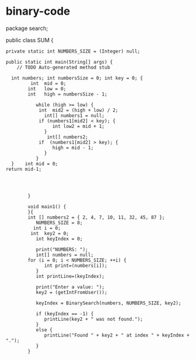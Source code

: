 # binary-code
package search;

public class SUM {

	private static int NUMBERS_SIZE = (Integer) null;

	public static int main(String[] args) {
		// TODO Auto-generated method stub

	  int numbers; int numbersSize = 0; int key = 0; {
			 int  mid = 0;
			int   low = 0;
			int   high = numbersSize - 1;
			   
			   while (high >= low) {
			    int  mid2 = (high + low) / 2;
			      int[] numbers1 = null;
				if (numbers1[mid2] < key); { 
			         int low2 = mid + 1;
			      }
			       int[] numbers2;
				if  (numbers1[mid2] > key); {
			         high = mid - 1;
			      }
			   }
	  }    int mid = 0;
	return mid-1;
			      
			   
			   
			  
			}

			void main1() {
			}{
			int [] numbers2 = { 2, 4, 7, 10, 11, 32, 45, 87 };
			   NUMBERS_SIZE = 8;
			  int i = 0;
			 int  key2 = 0;
			   int keyIndex = 0;
			   
			   print("NUMBERS: ");
			   int[] numbers = null;
			for (i = 0; i < NUMBERS_SIZE; ++i) {
			      int print=(numbers[i]);
			   }
			   int printLine=(keyIndex);
			   
			   print("Enter a value: ");
			   key2 = (getIntFromUser());
			   
			   keyIndex = BinarySearch(numbers, NUMBERS_SIZE, key2);
			   
			   if (keyIndex == -1) {
			      printLine(key2 + " was not found.");
			   }
			   else {
			      printLine("Found " + key2 + " at index " + keyIndex + ".");
			   }
			}
	
